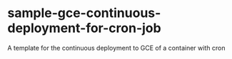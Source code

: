 # sample-gce-continuous-deployment-for-cron-job
A template for the continuous deployment to GCE of a container with cron
